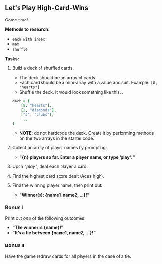 ## Let's Play High-Card-Wins

Game time!

**Methods to research:**

* `each_with_index`
* `max`
* `shuffle`

**Tasks:**

1. Build a deck of shuffled cards.
	* The deck should be an array of cards.
	* Each card should be a mini-array with a value and suit. Example: `[8, "hearts"]`
	* Shuffle the deck. It would look something like this...

	```ruby
	deck = [
		[8, "hearts"],
		[2, "diamonds"],
		["J", "clubs"],
		...
	]
	```
	* **NOTE**: do not hardcode the deck. Create it by performing methods on the two arrays in the starter code.

2. Collect an array of player names by prompting:
	* **"{n} players so far. Enter a player name, or type 'play':"**
3. Upon *"play"*, deal each player a card.
4. Find the highest card score dealt (Aces high).
5. Find the winning player name, then print out:
	* **"Winner(s): {name1, name2, …}!"**

### Bonus I

Print out *one* of the following outcomes:

* **"The winner is {name}!"**
* **"It's a tie between {name1, name2, …}!"**

### Bonus II

Have the game redraw cards for all players in the case of a tie.
